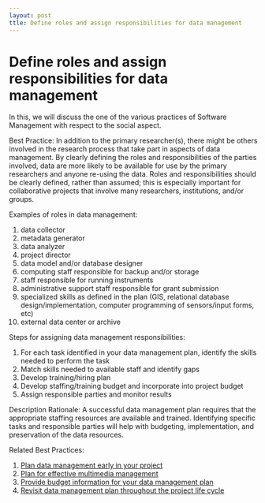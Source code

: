 ```yaml
---
layout: post
ttle: Define roles and assign responsibilities for data management
---
```


Define roles and assign responsibilities for data management
=================================

In this, we will discuss the one of the various practices of Software Management with respect to the social aspect.

Best Practice: 
In addition to the primary researcher(s), there might be others involved in the research process that take part in aspects of data management. By clearly defining the roles and responsibilities of the parties involved, data are more likely to be available for use by the primary researchers and anyone re-using the data. Roles and responsibilities should be clearly defined, rather than assumed; this is especially important for collaborative projects that involve many researchers, institutions, and/or groups.

Examples of roles in data management:

1. data collector
2. metadata generator
3. data analyzer
4. project director
5. data model and/or database designer
6. computing staff responsible for backup and/or storage
7. staff responsible for running instruments
8. administrative support staff responsible for grant submission
9. specialized skills as defined in the plan (GIS, relational database design/implementation, computer programming of sensors/input forms, etc)
10. external data center or archive

Steps for assigning data management responsibilities:
1. For each task identified in your data management plan, identify the skills needed to perform the task
2. Match skills needed to available staff and identify gaps
3. Develop training/hiring plan
4. Develop staffing/training budget and incorporate into project budget
5. Assign responsible parties and monitor results

Description Rationale: 
A successful data management plan requires that the appropriate staffing resources are available and trained. Identifying specific tasks and responsible parties will help with budgeting, implementation, and preservation of the data resources.

Related Best Practices: 
1. [Plan data management early in your project](https://www.dataone.org/best-practices/plan-data-management-early-your-project)
2. [Plan for effective multimedia management](https://www.dataone.org/best-practices/plan-effective-multimedia-management)
3. [Provide budget information for your data management plan](https://www.dataone.org/best-practices/provide-budget-information-your-data-management-plan)
4. [Revisit data management plan throughout the project life cycle](https://www.dataone.org/best-practices/revisit-data-management-plan-throughout-project-life-cycle)
